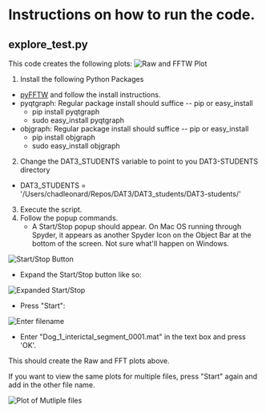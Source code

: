 # Instructions on how to run the code.


## explore_test.py
This code creates the following plots:
![Raw and FFTW Plot](https://github.com/cleonard1261/DAT3-students/blob/master/chad/project/RawAndFFTWPlot.png "Raw and FFTW Plot") 

1. Install the following Python Packages
  * [pyFFTW](https://github.com/hgomersall/pyFFTW) and follow the install instructions.
  * pyqtgraph: Regular package install should suffice -- pip or easy_install 
    * pip install pyqtgraph
    * sudo easy_install pyqtgraph
  * objgraph: Regular package install should suffice -- pip or easy_install 
    * pip install objgraph
    * sudo easy_install objgraph
  
2. Change the DAT3_STUDENTS variable to point to you DAT3-STUDENTS directory
  * DAT3_STUDENTS = '/Users/chadleonard/Repos/DAT3/DAT3_students/DAT3-students/'

3. Execute the script.
4. Follow the popup commands.
   * A Start/Stop popup should appear. On Mac OS running through Spyder, it appears as another Spyder Icon on the Object Bar at the bottom of the screen. Not sure what'll happen on Windows.

![Start/Stop Button](https://github.com/cleonard1261/DAT3-students/blob/master/chad/project/StartStopScreenShot.png "Start/Stop") 
   * Expand the Start/Stop button like so:
 
![Expanded Start/Stop](https://github.com/cleonard1261/DAT3-students/blob/master/chad/project/expanded_start_stop.png "Big Start/Stop") 

  * Press "Start":

![Enter filename](https://github.com/cleonard1261/DAT3-students/blob/master/chad/project/get_file.png "filename") 
 
   * Enter "Dog_1_interictal_segment_0001.mat" in the text box and press 'OK'.

This should create the Raw and FFT plots above.

If you want to view the same plots for multiple files, press "Start" again and add in the other file name.

![Plot of Mutliple files](https://github.com/cleonard1261/DAT3-students/blob/master/chad/project/multi_file.png "multi filenames") 